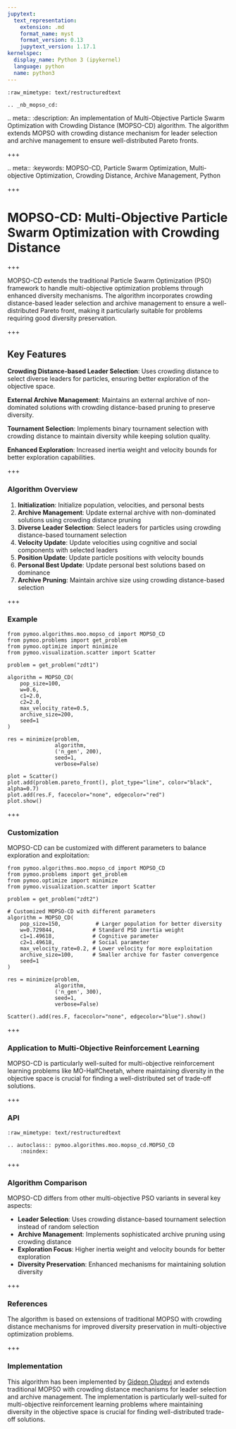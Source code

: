 ```yaml
---
jupytext:
  text_representation:
    extension: .md
    format_name: myst
    format_version: 0.13
    jupytext_version: 1.17.1
kernelspec:
  display_name: Python 3 (ipykernel)
  language: python
  name: python3
---
```


```{raw-cell}
:raw_mimetype: text/restructuredtext

.. _nb_mopso_cd:
```

.. meta::
   :description: An implementation of Multi-Objective Particle Swarm Optimization with Crowding Distance (MOPSO-CD) algorithm. The algorithm extends MOPSO with crowding distance mechanism for leader selection and archive management to ensure well-distributed Pareto fronts.

+++

.. meta::
   :keywords: MOPSO-CD, Particle Swarm Optimization, Multi-objective Optimization, Crowding Distance, Archive Management, Python

+++

# MOPSO-CD: Multi-Objective Particle Swarm Optimization with Crowding Distance

+++

MOPSO-CD extends the traditional Particle Swarm Optimization (PSO) framework to handle multi-objective optimization problems through enhanced diversity mechanisms. The algorithm incorporates crowding distance-based leader selection and archive management to ensure a well-distributed Pareto front, making it particularly suitable for problems requiring good diversity preservation.

+++

## Key Features

**Crowding Distance-based Leader Selection**: Uses crowding distance to select diverse leaders for particles, ensuring better exploration of the objective space.

**External Archive Management**: Maintains an external archive of non-dominated solutions with crowding distance-based pruning to preserve diversity.

**Tournament Selection**: Implements binary tournament selection with crowding distance to maintain diversity while keeping solution quality.

**Enhanced Exploration**: Increased inertia weight and velocity bounds for better exploration capabilities.

+++

### Algorithm Overview

1. **Initialization**: Initialize population, velocities, and personal bests
2. **Archive Management**: Update external archive with non-dominated solutions using crowding distance pruning
3. **Diverse Leader Selection**: Select leaders for particles using crowding distance-based tournament selection
4. **Velocity Update**: Update velocities using cognitive and social components with selected leaders
5. **Position Update**: Update particle positions with velocity bounds
6. **Personal Best Update**: Update personal best solutions based on dominance
7. **Archive Pruning**: Maintain archive size using crowding distance-based selection

+++

### Example

```{code-cell} ipython3
from pymoo.algorithms.moo.mopso_cd import MOPSO_CD
from pymoo.problems import get_problem
from pymoo.optimize import minimize
from pymoo.visualization.scatter import Scatter

problem = get_problem("zdt1")

algorithm = MOPSO_CD(
    pop_size=100,
    w=0.6,
    c1=2.0,
    c2=2.0,
    max_velocity_rate=0.5,
    archive_size=200,
    seed=1
)

res = minimize(problem,
               algorithm,
               ('n_gen', 200),
               seed=1,
               verbose=False)

plot = Scatter()
plot.add(problem.pareto_front(), plot_type="line", color="black", alpha=0.7)
plot.add(res.F, facecolor="none", edgecolor="red")
plot.show()
```

+++

### Customization

MOPSO-CD can be customized with different parameters to balance exploration and exploitation:

```{code-cell} ipython3
from pymoo.algorithms.moo.mopso_cd import MOPSO_CD
from pymoo.problems import get_problem
from pymoo.optimize import minimize
from pymoo.visualization.scatter import Scatter

problem = get_problem("zdt2")

# Customized MOPSO-CD with different parameters
algorithm = MOPSO_CD(
    pop_size=150,           # Larger population for better diversity
    w=0.729844,            # Standard PSO inertia weight
    c1=1.49618,            # Cognitive parameter
    c2=1.49618,            # Social parameter
    max_velocity_rate=0.2, # Lower velocity for more exploitation
    archive_size=100,      # Smaller archive for faster convergence
    seed=1
)

res = minimize(problem,
               algorithm,
               ('n_gen', 300),
               seed=1,
               verbose=False)

Scatter().add(res.F, facecolor="none", edgecolor="blue").show()
```

+++

### Application to Multi-Objective Reinforcement Learning

MOPSO-CD is particularly well-suited for multi-objective reinforcement learning problems like MO-HalfCheetah, where maintaining diversity in the objective space is crucial for finding a well-distributed set of trade-off solutions.

+++

### API

```{raw-cell}
:raw_mimetype: text/restructuredtext

.. autoclass:: pymoo.algorithms.moo.mopso_cd.MOPSO_CD
    :noindex:
```

+++

### Algorithm Comparison

MOPSO-CD differs from other multi-objective PSO variants in several key aspects:

- **Leader Selection**: Uses crowding distance-based tournament selection instead of random selection
- **Archive Management**: Implements sophisticated archive pruning using crowding distance
- **Exploration Focus**: Higher inertia weight and velocity bounds for better exploration
- **Diversity Preservation**: Enhanced mechanisms for maintaining solution diversity

+++

### References

The algorithm is based on extensions of traditional MOPSO with crowding distance mechanisms for improved diversity preservation in multi-objective optimization problems.

+++

### Implementation

This algorithm has been implemented by [Gideon Oludeyi](https://github.com/gideonoludeyi) and extends traditional MOPSO with crowding distance mechanisms for leader selection and archive management. The implementation is particularly well-suited for multi-objective reinforcement learning problems where maintaining diversity in the objective space is crucial for finding well-distributed trade-off solutions. 